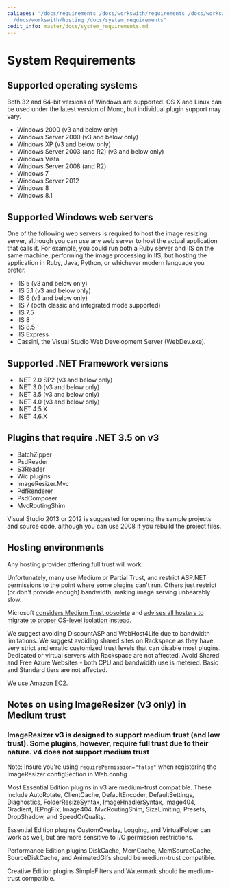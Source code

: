 ```yaml
---
:aliases: "/docs/requirements /docs/workswith/requirements /docs/workswith/mediumtrust
  /docs/workswith/hosting /docs/system_requirements"
:edit_info: master/docs/system_requirements.md
---
```


# System Requirements

## Supported operating systems

Both 32 and 64-bit versions of Windows are supported. OS X and Linux can be used under the latest version of Mono, but individual plugin support may vary.

* Windows 2000 (v3 and below only)
* Windows Server 2000 (v3 and below only)
* Windows XP (v3 and below only)
* Windows Server 2003 (and R2) (v3 and below only)
* Windows Vista
* Windows Server 2008 (and R2)
* Windows 7
* Windows Server 2012
* Windows 8
* Windows 8.1


## Supported Windows web servers

One of the following web servers is required to host the image resizing server, although you can use any web server to host the actual application that calls it. For example, you could run both a Ruby server and IIS on the same machine, performing the image processing in IIS, but hosting the application in Ruby, Java, Python, or whichever modern language you prefer.
 
* IIS 5 (v3 and below only)
* IIS 5.1  (v3 and below only)
* IIS 6 (v3 and below only)
* IIS 7 (both classic and integrated mode supported)
* IIS 7.5
* IIS 8
* IIS 8.5
* IIS Express
* Cassini, the Visual Studio Web Development Server (WebDev.exe).

## Supported .NET Framework versions

* .NET 2.0 SP2 (v3 and below only)
* .NET 3.0  (v3 and below only)
* .NET 3.5 (v3 and below only)
* .NET 4.0 (v3 and below only)
* .NET 4.5.X
* .NET 4.6.X

## Plugins that require .NET 3.5 on v3

* BatchZipper
* PsdReader
* S3Reader
* Wic plugins
* ImageResizer.Mvc
* PdfRenderer
* PsdComposer
* MvcRoutingShim


Visual Studio 2013 or 2012 is suggested for opening the sample projects and source code, although you can use 2008 if you rebuild the project files.


## Hosting environments

Any hosting provider offering full trust will work. 

Unfortunately, many use Medium or Partial Trust, and restrict ASP.NET permissions to the point where some plugins can't run. Others just restrict (or don't provide enough) bandwidth, making image serving unbearably slow. 

Microsoft [considers Medium Trust obsolete](http://stackoverflow.com/questions/16849801/is-trying-to-develop-for-medium-trust-a-lost-cause) and [advises all hosters to migrate to proper OS-level isolation instead](https://support.microsoft.com/en-us/kb/2698981).

We suggest avoiding DiscountASP and WebHost4Life due to bandwidth limitations.
We suggest avoiding shared sites on Rackspace as they have very strict and erratic customized trust levels that can disable most plugins. Dedicated or virtual servers with Rackspace are not affected. 
Avoid Shared and Free Azure Websites  - both CPU and bandwidith use is metered. Basic and Standard tiers are not affected. 

We use Amazon EC2. 

## Notes on using ImageResizer (v3 only) in Medium trust

### ImageResizer v3 is designed to support medium trust (and low trust). Some plugins, however, require full trust due to their nature. v4 does not support medium trust

Note: Insure you're using `requirePermission="false"` when registering the ImageResizer configSection in Web.config


Most Essential Edition plugins in v3 are medium-trust compatible. These include AutoRotate, ClientCache, DefaultEncoder, DefaultSettings, Diagnostics, FolderResizeSyntax, ImageHnadlerSyntax, Image404, Gradient, IEPngFix, Image404, MvcRoutingShim, SizeLimiting, Presets, DropShadow, and SpeedOrQuality. 

Essential Edition plugins CustomOverlay, Logging, and VirtualFolder can work as well, but are more sensitive to I/O permission restrictions.

Performance Edition plugins DiskCache, MemCache, MemSourceCache, SourceDiskCache, and AnimatedGifs should be medium-trust compatible.
  
Creative Edition plugins SimpleFilters and Watermark should be medium-trust compatible.